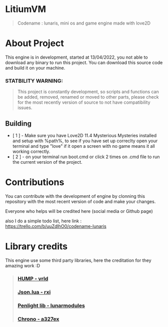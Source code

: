 # LitiumVM

> Codename : lunaris, mini os and game engine made with love2D

# About Project

This engine is in development, started at 13/04/2022, you not able to download any binary to run this project.
You can download this source code and build it on your machine.

### STATBILITY WARNING:

> This project is constantly development, so scripts and functions can be added, removed, renamed or moved to other parts, please check for the most recently version of source to not have compatibility issues.

## Building

- [ 1 ] - Make sure you have Love2D 11.4 Mysterious Mysteries installed and setup with %path%, to see if you have set up correclty open your terminal and type "love" if it open a screen with no game means it all working correctly.
- [ 2 ] - on your terminal run boot.cmd or click 2 times on .cmd file to run the current version of the project.

# Contributions

You can contribute with the development of engine by clonning this repository with the most recent version of code and make your changes.

Everyone who helps will be credited here (social media or Github page)

also I do a simple todo list, here link : https://trello.com/b/uuZdIhO0/codename-lunaris

# Library credits

This engine use some third party libraries, here the creditation for they amazing work :D

> ### [HUMP - vrld](https://github.com/vrld/hump)
> ### [Json.lua - rxi](https://github.com/rxi/json.lua)
> ### [Penlight lib - lunarmodules](https://github.com/lunarmodules/Penlight)
> ### [Chrono - a327ex](https://github.com/a327ex/chrono/blob/master/Timer.lua)
